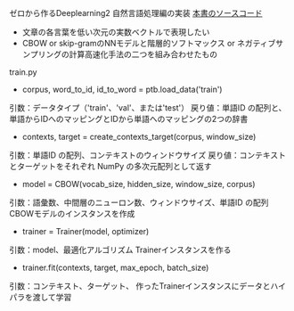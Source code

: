 ゼロから作るDeeplearning2 自然言語処理編の実装
[本書のソースコード](https://github.com/oreilly-japan/deep-learning-from-scratch-2)

- 文章の各言葉を低い次元の実数ベクトルで表現したい
- CBOW or skip-gramのNNモデルと階層的ソフトマックス or ネガティブサンプリングの計算高速化手法の二つを組み合わせたもの

train.py 
- corpus, word_to_id, id_to_word = ptb.load_data('train')  

引数：データタイプ（'train'、'val'、または'test'）
戻り値：単語ID の配列と、単語からIDへのマッピングとIDから単語へのマッピングの2つの辞書

- contexts, target = create_contexts_target(corpus, window_size)  

引数：単語ID の配列、コンテキストのウィンドウサイズ
戻り値：コンテキストとターゲットをそれぞれ NumPy の多次元配列として返す

- model = CBOW(vocab_size, hidden_size, window_size, corpus)  

引数：語彙数、中間層のニューロン数、ウィンドウサイズ、単語ID の配列
CBOWモデルのインスタンスを作成

- trainer = Trainer(model, optimizer)  

引数：model、最適化アルゴリズム
Trainerインスタンスを作る

- trainer.fit(contexts, target, max_epoch, batch_size)  

引数：コンテキスト、ターゲット、
作ったTrainerインスタンスにデータとハイパラを渡して学習